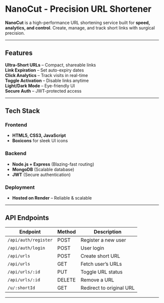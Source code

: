 # **NanoCut - Precision URL Shortener**  

**NanoCut** is a high-performance URL shortening service built for **speed, analytics, and control**. Create, manage, and track short links with surgical precision.  

---

## **Features**  
 **Ultra-Short URLs** – Compact, shareable links  
 **Link Expiration** – Set auto-expiry dates  
 **Click Analytics** – Track visits in real-time  
 **Toggle Activation** – Disable links anytime  
 **Light/Dark Mode** – Eye-friendly UI  
 **Secure Auth** – JWT-protected access  

---

## **Tech Stack**  

### **Frontend**  
- **HTML5, CSS3, JavaScript**  
- **Boxicons** for sleek UI icons  

### **Backend**  
- **Node.js + Express** (Blazing-fast routing)  
- **MongoDB** (Scalable database)  
- **JWT** (Secure authentication)  

### **Deployment**  
- **Hosted on Render** – Reliable & scalable  

---

## **API Endpoints**  

| Endpoint | Method | Description |  
|----------|--------|-------------|  
| `/api/auth/register` | POST | Register a new user |  
| `/api/auth/login` | POST | User login |  
| `/api/urls` | POST | Create short URL |  
| `/api/urls` | GET | Fetch user’s URLs |  
| `/api/urls/:id` | PUT | Toggle URL status |  
| `/api/urls/:id` | DELETE | Remove a URL |  
| `/u/:shortId` | GET | Redirect to original URL |  

---

